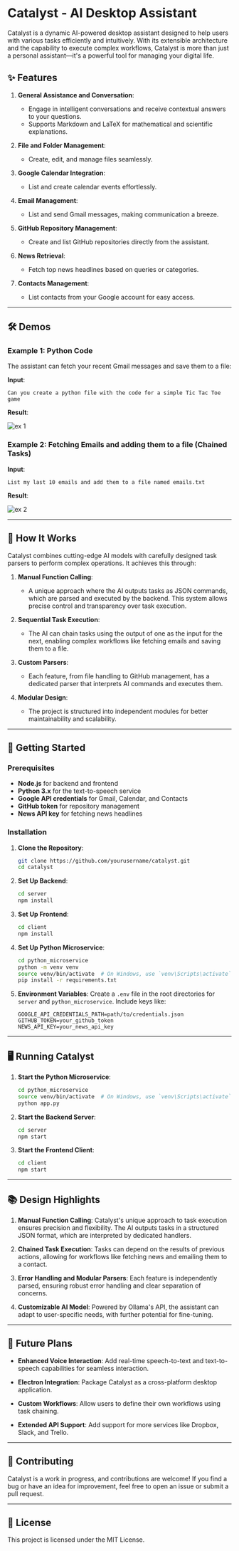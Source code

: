 # Catalyst - AI Desktop Assistant

Catalyst is a dynamic AI-powered desktop assistant designed to help users with various tasks efficiently and intuitively. 
With its extensible architecture and the capability to execute complex workflows, Catalyst is more than just a personal assistant—it's a powerful tool for managing your digital life.

## ✨ Features

1. **General Assistance and Conversation**:
    - Engage in intelligent conversations and receive contextual answers to your questions.
    - Supports Markdown and LaTeX for mathematical and scientific explanations.

2. **File and Folder Management**:
    - Create, edit, and manage files seamlessly.

3. **Google Calendar Integration**:
    - List and create calendar events effortlessly.

4. **Email Management**:
    - List and send Gmail messages, making communication a breeze.

5. **GitHub Repository Management**:
    - Create and list GitHub repositories directly from the assistant.

6. **News Retrieval**:
    - Fetch top news headlines based on queries or categories.

7. **Contacts Management**:
    - List contacts from your Google account for easy access.

---

## 🛠️ Demos

### Example 1: Python Code
The assistant can fetch your recent Gmail messages and save them to a file:

**Input**:
```
Can you create a python file with the code for a simple Tic Tac Toe game
```

**Result**:

![ex 1](<assets\Screenshot 2024-12-29 003603.png>)

### Example 2: Fetching Emails and adding them to a file (Chained Tasks)
**Input**:
```
List my last 10 emails and add them to a file named emails.txt
```

**Result**:

![ex 2](<assets\Screenshot 2024-12-29 003052.png>)

---

## 🔧 How It Works

Catalyst combines cutting-edge AI models with carefully designed task parsers to perform complex operations. It achieves this through:

1. **Manual Function Calling**:
    - A unique approach where the AI outputs tasks as JSON commands, which are parsed and executed by the backend. This system allows precise control and transparency over task execution.

2. **Sequential Task Execution**:
    - The AI can chain tasks using the output of one as the input for the next, enabling complex workflows like fetching emails and saving them to a file.

3. **Custom Parsers**:
    - Each feature, from file handling to GitHub management, has a dedicated parser that interprets AI commands and executes them.

4. **Modular Design**:
    - The project is structured into independent modules for better maintainability and scalability.

---

## 🚀 Getting Started

### Prerequisites

- **Node.js** for backend and frontend
- **Python 3.x** for the text-to-speech service
- **Google API credentials** for Gmail, Calendar, and Contacts
- **GitHub token** for repository management
- **News API key** for fetching news headlines

### Installation

1. **Clone the Repository**:
    ```bash
    git clone https://github.com/yourusername/catalyst.git
    cd catalyst
    ```

2. **Set Up Backend**:
    ```bash
    cd server
    npm install
    ```

3. **Set Up Frontend**:
    ```bash
    cd client
    npm install
    ```

4. **Set Up Python Microservice**:
    ```bash
    cd python_microservice
    python -m venv venv
    source venv/bin/activate  # On Windows, use `venv\Scripts\activate`
    pip install -r requirements.txt
    ```

5. **Environment Variables**:
    Create a `.env` file in the root directories for `server` and `python_microservice`. Include keys like:
    ```env
    GOOGLE_API_CREDENTIALS_PATH=path/to/credentials.json
    GITHUB_TOKEN=your_github_token
    NEWS_API_KEY=your_news_api_key
    ```

---

## 🖥️ Running Catalyst

1. **Start the Python Microservice**:
    ```bash
    cd python_microservice
    source venv/bin/activate  # On Windows, use `venv\Scripts\activate`
    python app.py
    ```

2. **Start the Backend Server**:
    ```bash
    cd server
    npm start
    ```

3. **Start the Frontend Client**:
    ```bash
    cd client
    npm start
    ```

---

## 📚 Design Highlights

1. **Manual Function Calling**:
Catalyst's unique approach to task execution ensures precision and flexibility. The AI outputs tasks in a structured JSON format, which are interpreted by dedicated handlers.

2. **Chained Task Execution**:
Tasks can depend on the results of previous actions, allowing for workflows like fetching news and emailing them to a contact.

3. **Error Handling and Modular Parsers**:
Each feature is independently parsed, ensuring robust error handling and clear separation of concerns.

4. **Customizable AI Model**:
Powered by Ollama's API, the assistant can adapt to user-specific needs, with further potential for fine-tuning.

---

## 📅 Future Plans

- **Enhanced Voice Interaction**:
Add real-time speech-to-text and text-to-speech capabilities for seamless interaction.

- **Electron Integration**:
Package Catalyst as a cross-platform desktop application.

- **Custom Workflows**:
Allow users to define their own workflows using task chaining.

- **Extended API Support**:
Add support for more services like Dropbox, Slack, and Trello.

---

## 🤝 Contributing

Catalyst is a work in progress, and contributions are welcome! If you find a bug or have an idea for improvement, feel free to open an issue or submit a pull request.

---

## 📝 License

This project is licensed under the MIT License.
